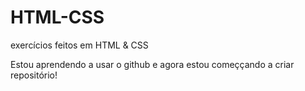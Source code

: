 # HTML-CSS
 exercícios feitos em HTML & CSS

 Estou aprendendo a usar o github e agora estou começçando a criar repositório!
